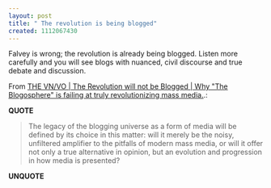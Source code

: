 ```yaml
---
layout: post
title: " The revolution is being blogged"
created: 1112067430
---
```

<p>Falvey is wrong; the revolution is already being blogged. Listen more carefully and you will see blogs with nuanced, civil discourse and true debate and discussion.
</p><p>From <a href="http://www.vnvo.com/stories/revolution_will_not_be_blogged_p2.vnvo">THE VN/VO | The Revolution will not be Blogged | Why "The Blogosphere" is failing at truly revolutionizing mass media.</a>.:</p>
<p><b>QUOTE</b></p><blockquote>The legacy of the blogging universe as a form of media will be defined by its choice in this matter: will it merely be the noisy, unfiltered amplifier to the pitfalls of modern mass media, or will it offer not only a true alternative in opinion, but an evolution and progression in how media is presented?</blockquote><p><b>UNQUOTE</b></p>



